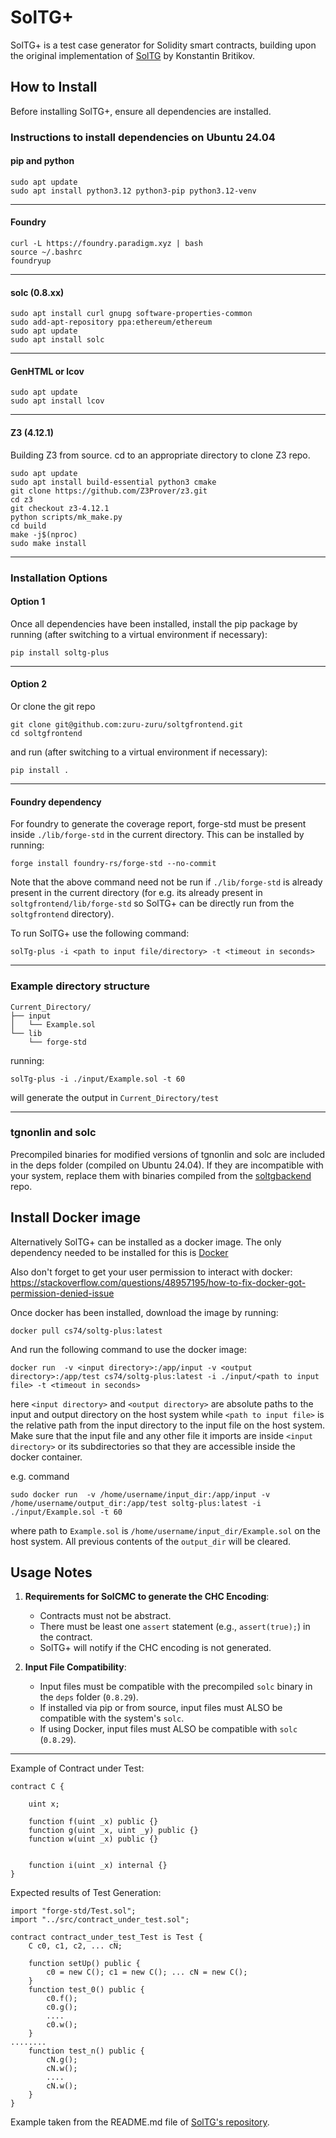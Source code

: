 # **SolTG+**  
SolTG+ is a test case generator for Solidity smart contracts, building upon the original implementation of [SolTG](https://github.com/BritikovKI/solidity_testgen/tree/main) by Konstantin Britikov.



## **How to Install**  
Before installing SolTG+, ensure all dependencies are installed.

### Instructions to install dependencies on Ubuntu 24.04 

#### **pip and python**

```
sudo apt update
sudo apt install python3.12 python3-pip python3.12-venv
```
---
#### **Foundry**
```
curl -L https://foundry.paradigm.xyz | bash
source ~/.bashrc
foundryup
```
---
#### **solc (0.8.xx)**
```
sudo apt install curl gnupg software-properties-common
sudo add-apt-repository ppa:ethereum/ethereum
sudo apt update
sudo apt install solc
```
---
#### **GenHTML or lcov**
```
sudo apt update
sudo apt install lcov
```
---
#### **Z3 (4.12.1)** 
Building Z3 from source.
cd to an appropriate directory to clone Z3 repo.
```
sudo apt update
sudo apt install build-essential python3 cmake
git clone https://github.com/Z3Prover/z3.git
cd z3
git checkout z3-4.12.1
python scripts/mk_make.py
cd build
make -j$(nproc)
sudo make install
```
---

### **Installation Options**

#### **Option 1**

Once all dependencies have been installed, install the pip package by running (after switching to a virtual environment if necessary):
```
pip install soltg-plus
```
---
#### **Option 2**

Or clone the git repo
```
git clone git@github.com:zuru-zuru/soltgfrontend.git
cd soltgfrontend
``` 
and run (after switching to a virtual environment if necessary):
```
pip install .
```
---
#### **Foundry dependency**
For foundry to generate the coverage report, forge-std must be present inside ```./lib/forge-std``` in the current directory. This can be installed by running:
```
forge install foundry-rs/forge-std --no-commit
```
Note that the above command need not be run if ```./lib/forge-std``` is already present in the current directory (for e.g. its already present in ```soltgfrontend/lib/forge-std``` so SolTG+ can be directly run from the ```soltgfrontend``` directory).

To run SolTG+ use the following command:
```
solTg-plus -i <path to input file/directory> -t <timeout in seconds> 
``` 
---
### **Example directory structure**

```
Current_Directory/
├── input
│   └── Example.sol
└── lib
    └── forge-std
```
running:
```
solTg-plus -i ./input/Example.sol -t 60 
```
will generate the output in ```Current_Directory/test```

---

### **tgnonlin and solc**
Precompiled binaries for modified versions of tgnonlin and solc are included in the deps folder (compiled on Ubuntu 24.04). If they are incompatible with your system, replace them with binaries compiled from the [soltgbackend](https://github.com/zuru-zuru/soltgbackend) repo.



## **Install Docker image**

Alternatively SolTG+ can be installed as a docker image. The only dependency needed to be installed for this is [Docker](https://docs.docker.com/engine/install/)

Also don't forget to get your user permission to interact with docker:
https://stackoverflow.com/questions/48957195/how-to-fix-docker-got-permission-denied-issue

Once docker has been installed, download the image by running:
```
docker pull cs74/soltg-plus:latest
```

And run the following command to use the docker image:
```
docker run  -v <input directory>:/app/input -v <output directory>:/app/test cs74/soltg-plus:latest -i ./input/<path to input file> -t <timeout in seconds>
```
here ```<input directory>``` and ```<output directory>``` are absolute paths to the input and output directory on the host system while ```<path to input file>``` is the relative path from the input directory to the input file on the host system. Make sure that the input file and any other file it imports are inside ```<input directory>``` or its subdirectories so that they are accessible inside the docker container.

e.g. command
```
sudo docker run  -v /home/username/input_dir:/app/input -v /home/username/output_dir:/app/test soltg-plus:latest -i ./input/Example.sol -t 60
```
where path to ```Example.sol``` is ```/home/username/input_dir/Example.sol``` on the host system. All previous contents of the ```output_dir```  will be cleared.



## **Usage Notes**  

1. **Requirements for SolCMC to generate the CHC Encoding**:  
   - Contracts must not be abstract.  
   - There must be least one `assert` statement (e.g., `assert(true);`) in the contract.  
   - SolTG+ will notify if the CHC encoding is not generated.

2. **Input File Compatibility**:  
   - Input files must be compatible with the precompiled `solc` binary in the `deps` folder (`0.8.29`).  
   - If installed via pip or from source, input files must ALSO be compatible with the system's `solc`.  
   - If using Docker, input files must ALSO be compatible with `solc` (`0.8.29`).

---


Example of Contract under Test:
```
contract C {

    uint x;

	function f(uint _x) public {}
	function g(uint _x, uint _y) public {}
	function w(uint _x) public {}


	function i(uint _x) internal {}
}
```
Expected results of Test Generation:
```
import "forge-std/Test.sol";
import "../src/contract_under_test.sol";

contract contract_under_test_Test is Test {
	C c0, c1, c2, ... cN;

	function setUp() public {
		c0 = new C(); c1 = new C(); ... cN = new C();
	}
	function test_0() public {
		c0.f();
		c0.g();
		....
		c0.w();
	}
........
    function test_n() public {
		cN.g();
		cN.w();
		....
		cN.w();
	}
}
```
Example taken from the README.md file of [SolTG's repository](https://github.com/BritikovKI/solidity_testgen/tree/main).







